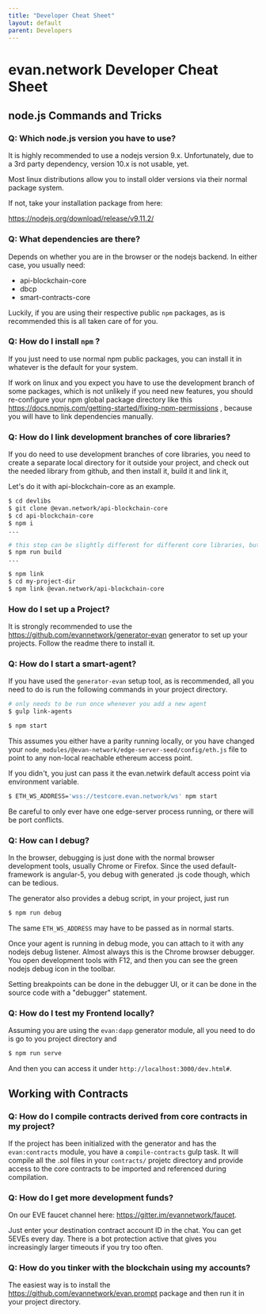 ```yaml
---
title: "Developer Cheat Sheet"
layout: default
parent: Developers
---
```


# evan.network Developer Cheat Sheet

## node.js Commands and Tricks

### Q: Which node.js version you have to use?

It is highly recommended to use a nodejs version 9.x.
Unfortunately, due to a 3rd party dependency, version 10.x is not usable, yet.

Most linux distributions allow you to install older versions via their normal package system.

If not, take your installation package from here:

https://nodejs.org/download/release/v9.11.2/

### Q: What dependencies are there?
Depends on whether you are in the browser or the nodejs backend. In either case, you usually need:

- api-blockchain-core
- dbcp
- smart-contracts-core

Luckily, if you are using their respective public `npm` packages, as is recommended this is all taken care of for you.

### Q: How do I install `npm` ?

If you just need to use normal npm public packages, you can install it in whatever is the default for your system.

If work on linux and you expect you have to use the development branch of some packages, which is not unlikely if you need new features,
you should re-configure your npm global package directory like this https://docs.npmjs.com/getting-started/fixing-npm-permissions , because you will have to link dependencies manually.

### Q: How do I link development branches of core libraries?
If you do need to use development branches of core libraries, you need to create a separate local directory for it outside your project, and check out the needed library from github, and then install it, build it and link it,

Let's do it with api-blockchain-core as an example.

```sh
$ cd devlibs
$ git clone @evan.network/api-blockchain-core
$ cd api-blockchain-core
$ npm i
...

# this step can be slightly different for different core libraries, but is described in their READMEs
$ npm run build
...

$ npm link
$ cd my-project-dir
$ npm link @evan.network/api-blockchain-core
```

### How do I set up a Project?
It is strongly recommended to use the https://github.com/evannetwork/generator-evan
generator to set up your projects. Follow the readme there to install it.


### Q: How do I start a smart-agent?
If you have used the `generator-evan` setup tool, as is recommended, all you need to do is run the following commands
in your project directory.

```sh
# only needs to be run once whenever you add a new agent
$ gulp link-agents

$ npm start
```

This assumes you either have a parity running locally, or you have changed your `node_modules/@evan-network/edge-server-seed/config/eth.js` file to point to any non-local reachable ethereum access point.

If you didn't, you just can pass it the evan.netwirk default access point via environment variable.

```sh
$ ETH_WS_ADDRESS='wss://testcore.evan.network/ws' npm start
```

Be careful to only ever have one edge-server process running, or there will be port conflicts.


### Q: How can I debug?

In the browser, debugging is just done with the normal browser development tools, usually Chrome or Firefox.
Since the used default-framework is angular-5, you debug with generated .js code though, which can be tedious.

The generator also provides a debug script, in your project, just run

```sh
$ npm run debug
```

The same `ETH_WS_ADDRESS` may have to be passed as in normal starts.

Once your agent is running in debug mode, you can attach to it with any nodejs debug listener. Almost always
this is the Chrome browser debugger. You open development tools with F12, and then you can see the green nodejs debug icon in the toolbar.

Setting breakpoints can be done in the debugger UI, or it can be done in the source code with a "debugger" statement.


### Q: How do I test my Frontend locally?

Assuming you are using the `evan:dapp` generator module, all you need to do is go to you project directory and

```sh
$ npm run serve
```

And then you can access it under `http://localhost:3000/dev.html#`.


## Working with Contracts

### Q: How do I compile contracts derived from core contracts in my project?
If the project has been initialized with the generator and has the `evan:contracts` module, you have a `compile-contracts` gulp task. It will compile all the .sol files in your `contracts/` projetc directory and provide access to the core contracts to be imported and referenced during compilation.

### Q: How do I get more development funds?
On our EVE faucet channel here: https://gitter.im/evannetwork/faucet.

Just enter your destination contract account ID in the chat. You can get 5EVEs every day.
There is a bot protection active that gives you increasingly larger timeouts if you try too often.

### Q: How do you tinker with the blockchain using my accounts?

The easiest way is to install the https://github.com/evannetwork/evan.prompt package and then run it in your project directory.




